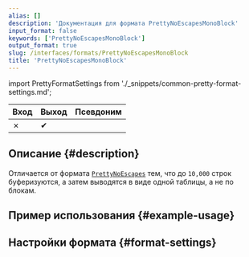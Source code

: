 ```yaml
---
alias: []
description: 'Документация для формата PrettyNoEscapesMonoBlock'
input_format: false
keywords: ['PrettyNoEscapesMonoBlock']
output_format: true
slug: /interfaces/formats/PrettyNoEscapesMonoBlock
title: 'PrettyNoEscapesMonoBlock'
---
```


import PrettyFormatSettings from './_snippets/common-pretty-format-settings.md';

| Вход    | Выход   | Псевдоним |
|---------|---------|-----------|
| ✗       | ✔       |           |

## Описание {#description}

Отличается от формата [`PrettyNoEscapes`](./PrettyNoEscapes.md) тем, что до `10,000` строк буферизуются, 
а затем выводятся в виде одной таблицы, а не по блокам.

## Пример использования {#example-usage}

## Настройки формата {#format-settings}

<PrettyFormatSettings/>
